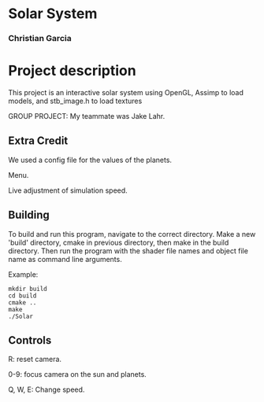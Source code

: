 # Solar System
### Christian Garcia

# Project description
This project is an interactive solar system using OpenGL, Assimp to load models, and stb_image.h to load textures

GROUP PROJECT: My teammate was Jake Lahr.

## Extra Credit
We used a config file for the values of the planets.

Menu.

Live adjustment of simulation speed.

## Building
To build and run this program, navigate to the correct directory. Make a new 'build' directory, cmake in previous directory, then make in the build directory. Then run the program with the shader file names and object file name as command line arguments.

Example:
```
mkdir build
cd build
cmake ..
make
./Solar
```

## Controls
R: reset camera.

0-9: focus camera on the sun and planets.

Q, W, E: Change speed.

